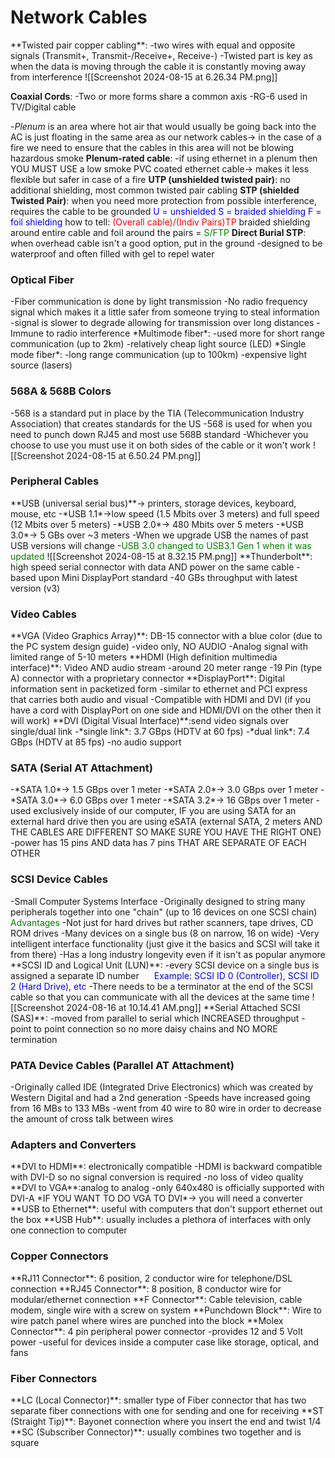 <h1>Network Cables</h1>
**Twisted pair copper cabling**:
	-two wires with equal and opposite signals (Transmit+, Transmit-/Receive+, Receive-)
	-Twisted part is key as when the data is moving through the cable it is constantly moving away from interference 
![[Screenshot 2024-08-15 at 6.26.34 PM.png]]

**Coaxial Cords**:
	-Two or more forms share a common axis
	-RG-6 used in TV/Digital cable

-*Plenum* is an area where hot air that would usually be going back into the AC is just floating in the same area as our network cables-> in the case of a fire we need to ensure that the cables in this area will not be blowing hazardous smoke 
**Plenum-rated cable**:
	-if using ethernet in a plenum then YOU MUST USE a low smoke PVC coated ethernet cable-> makes it less flexible but safer in case of a fire
**UTP (unshielded twisted pair)**: no additional shielding, most common twisted pair cabling 
**STP (shielded Twisted Pair)**: when you need more protection from possible interference, requires the cable to be grounded
<span style="color: blue;">U = unshielded</span>
<span style="color: blue;">S = braided shielding</span>
<span style="color: blue;">F = foil shielding</span>
how to tell: <span style="color: red;">(Overall cable)/(Indiv Pairs)TP</span>
	braided shielding around entire cable and foil around the pairs = <span style="color: green;">S/FTP</span>
**Direct Burial STP**: when overhead cable isn't a good option, put in the ground
	-designed to be waterproof and often filled with gel to repel water

<h3>Optical Fiber</h3>
-Fiber communication is done by light transmission
-No radio frequency signal which makes it a little safer from someone trying to steal information
-signal is slower to degrade allowing for transmission over long distances
-Immune to radio interference 
*Multimode fiber*: 
	-used more for short range communication (up to 2km)
	-relatively cheap light source (LED)
*Single mode fiber*: 
	-long range communication (up to 100km)
	-expensive light source (lasers)

<h3>568A & 568B Colors</h3>
-568 is a standard put in place by the TIA (Telecommunication Industry Association) that creates standards for the US
-568 is used for when you need to punch down RJ45 and most use 568B standard
-Whichever you choose to use you must use it on both sides of the cable or it won't work
![[Screenshot 2024-08-15 at 6.50.24 PM.png]]

<h3>Peripheral Cables</h3>
**USB (universal serial bus)**-> printers, storage devices, keyboard, mouse, etc
	-*USB 1.1*->low speed (1.5 Mbits over 3 meters) and full speed (12 Mbits over 5 meters)
	-*USB 2.0*-> 480 Mbits over 5 meters
	-*USB 3.0*-> 5 GBs over ~3 meters
	-When we upgrade USB the names of past USB versions will change 
		-<span style="color:green;">USB 3.0 changed to USB3.1 Gen 1 when it was updated</span>
![[Screenshot 2024-08-15 at 8.32.15 PM.png]]
**Thunderbolt**: high speed serial connector with data AND power on the same cable
	-based upon Mini DisplayPort standard
	-40 GBs throughput with latest version (v3)

<h3>Video Cables</h3>
**VGA (Video Graphics Array)**: DB-15 connector with a blue color (due to the PC system design guide)
	-video only, NO AUDIO
	-Analog signal with limited range of 5-10 meters
**HDMI (High definition multimedia interface)**: Video AND audio stream
	-around 20 meter range
	-19 Pin (type A) connector with a proprietary connector
**DisplayPort**: Digital information sent in packetized form
	-similar to ethernet and PCI express that carries both audio and visual
	-Compatible with HDMI and DVI (if you have a cord with DisplayPort on one side and HDMI/DVI on the other then it will work)
**DVI (Digital Visual Interface)**:send video signals over single/dual link
	-*single link*: 3.7 GBps (HDTV at 60 fps)
	-*dual link*: 7.4 GBps (HDTV at 85 fps)
	-no audio support

<h3>SATA (Serial AT Attachment)</h3>
-*SATA 1.0*-> 1.5 GBps over 1 meter
-*SATA 2.0*-> 3.0 GBps over 1 meter
-*SATA 3.0*-> 6.0 GBps over 1 meter
-*SATA 3.2*-> 16 GBps over 1 meter
-used exclusively inside of our computer, IF you are using SATA for an external hard drive then you are using eSATA (external SATA, 2 meters AND THE CABLES ARE DIFFERENT SO MAKE SURE YOU HAVE THE RIGHT ONE)
-power has 15 pins AND data has 7 pins THAT ARE SEPARATE OF EACH OTHER

<h3>SCSI Device Cables</h3>
-Small Computer Systems Interface
-Originally designed to string many peripherals together into one "chain" (up to 16 devices on one SCSI chain)
<span style="color: green;">Advantages</span>
	-Not just for hard drives but rather scanners, tape drives, CD ROM drives
	-Many devices on a single bus (8 on narrow, 16 on wide)
	-Very intelligent interface functionality (just give it the basics and SCSI will take it from there)
	-Has a long industry longevity even if it isn't as popular anymore
**SCSI ID and Logical Unit (LUN)**:
	-every SCSI device on a single bus is assigned a separate ID number
	<span style="color: blue; margin-left: 20px;">Example: SCSI ID 0 (Controller), SCSI ID 2 (Hard Drive), etc</span>
	-There needs to be a terminator at the end of the SCSI cable so that you can communicate with all the devices at the same time
![[Screenshot 2024-08-16 at 10.14.41 AM.png]]
**Serial Attached SCSI (SAS)**:
	-moved from parallel to serial which INCREASED throughput 
	-point to point connection so no more daisy chains and NO MORE termination

<h3>PATA Device Cables (Parallel AT Attachment)</h3>
-Originally called IDE (Integrated Drive Electronics) which was created by Western Digital and had a 2nd generation
-Speeds have increased going from 16 MBs to 133 MBs
-went from 40 wire to 80 wire in order to decrease the amount of cross talk between wires

<h3>Adapters and Converters</h3>
**DVI to HDMI**: electronically compatible
	-HDMI is backward compatible with DVI-D so no signal conversion is required 
	-no loss of video quality
**DVI to VGA**:analog to analog
	-only 640x480 is officially supported with DVI-A
	*IF YOU WANT TO DO VGA TO DVI*-> you will need a converter
**USB to Ethernet**: useful with computers that don't support ethernet out the box
**USB Hub**: usually includes a plethora of interfaces with only one connection to computer

<h3>Copper Connectors</h3>
**RJ11 Connector**: 6 position, 2 conductor wire for telephone/DSL connection
**RJ45 Connector**: 8 position, 8 conductor wire for modular/ethernet connection
**F Connector**: Cable television, cable modem, single wire with a screw on system
**Punchdown Block**: Wire to wire patch panel where wires are punched into the block
**Molex Connector**: 4 pin peripheral power connector
	-provides 12 and 5 Volt power
	-useful for devices inside a computer case like storage, optical, and fans

<h3>Fiber Connectors</h3>
**LC (Local Connector)**: smaller type of Fiber connector that has two separate fiber connections with one for sending and one for receiving
**ST (Straight Tip)**: Bayonet connection where you insert the end and twist 1/4
**SC (Subscriber Connector)**: usually combines two together and is square

